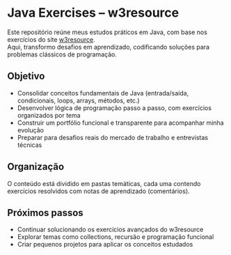 # Java Exercises – w3resource

Este repositório reúne meus estudos práticos em Java, com base nos exercícios do site [w3resource](https://www.w3resource.com/java-exercises/basic/index.php).  
Aqui, transformo desafios em aprendizado, codificando soluções para problemas clássicos de programação.

## Objetivo

- Consolidar conceitos fundamentais de Java (entrada/saída, condicionais, loops, arrays, métodos, etc.)
- Desenvolver lógica de programação passo a passo, com exercícios organizados por tema
- Construir um portfólio funcional e transparente para acompanhar minha evolução
- Preparar para desafios reais do mercado de trabalho e entrevistas técnicas

## Organização

O conteúdo está dividido em pastas temáticas, cada uma contendo exercícios resolvidos com notas de aprendizado (comentários).


## Próximos passos

- Continuar solucionando os exercícios avançados do w3resource  
- Explorar temas como collections, recursão e programação funcional  
- Criar pequenos projetos para aplicar os conceitos estudados  


